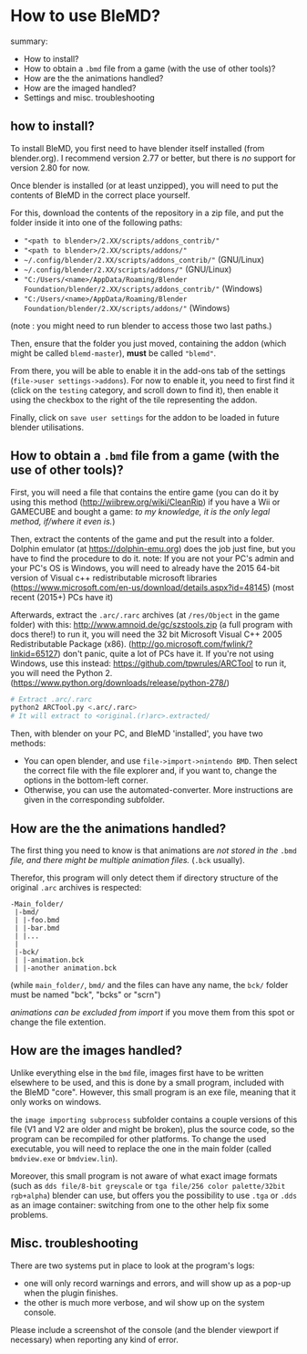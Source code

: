 # How to use BleMD?
summary:
- How to install?
- How to obtain a `.bmd` file from a game (with the use of other tools)?
- How are the the animations handled?
- How are the imaged handled?
- Settings and misc. troubleshooting

## how to install?

To install BleMD, you first need to have blender itself installed (from blender.org).
I recommend version 2.77 or better, but there is *no* support for version 2.80 for now.

Once blender is installed (or at least unzipped), you will need to put the contents of BleMD in the correct place yourself.

For this, download the contents of the repository in a zip file, and put the folder inside it into one of the following paths:
- `"<path to blender>/2.XX/scripts/addons_contrib/"`
- `"<path to blender>/2.XX/scripts/addons/"`
- `~/.config/blender/2.XX/scripts/addons_contrib/"` (GNU/Linux)
- `~/.config/blender/2.XX/scripts/addons/"` (GNU/Linux)
- `"C:/Users/<name>/AppData/Roaming/Blender Foundation/blender/2.XX/scripts/addons_contrib/"` (Windows)
- `"C:/Users/<name>/AppData/Roaming/Blender Foundation/blender/2.XX/scripts/addons/"` (Windows)

(note : you might need to run blender to access those two last paths.)

Then, ensure that the folder you just moved, containing the addon (which might be called `blemd-master`),
**must** be called `"blemd"`.

From there, you will be able to enable it in the add-ons tab of the settings (`file->user settings->addons`).
For now to enable it, you need to first find it (click on the `testing` category, and scroll down to find it),
then enable it using the checkbox to the right of the tile representing the addon.

Finally, click on `save user settings` for the addon to be loaded in future blender utilisations.

## How to obtain a `.bmd` file from a game (with the use of other tools)?

First, you will need a file that contains the entire game
(you can do it by using this method (http://wiibrew.org/wiki/CleanRip) if you have a Wii or GAMECUBE and bought a game:
*to my knowledge, it is the only legal method, if/where it even is.*)

Then, extract the contents of the game and put the result into a folder.
Dolphin emulator (at https://dolphin-emu.org) does the job just fine, but you have to find the procedure to do it.
note: If you are not your PC's admin and your PC's OS is Windows, you will need to already have the 2015 64-bit version of
Visual c++ redistributable microsoft libraries (https://www.microsoft.com/en-us/download/details.aspx?id=48145)
(most recent (2015+) PCs have it)

Afterwards, extract the `.arc/.rarc` archives (at `/res/Object` in the game folder) with this: http://www.amnoid.de/gc/szstools.zip (a full program with docs there!)
to run it, you will need the 32 bit Microsoft Visual C++ 2005 Redistributable Package (x86).  (http://go.microsoft.com/fwlink/?linkid=65127)
don't panic, quite a lot of PCs have it.
If you're not using Windows, use this instead: https://github.com/tpwrules/ARCTool
to run it, you will need the Python 2.  (https://www.python.org/downloads/release/python-278/)
```bash
# Extract .arc/.rarc
python2 ARCTool.py <.arc/.rarc>
# It will extract to <original.(r)arc>.extracted/
```

Then, with blender on your PC, and BleMD 'installed', you have two methods:
- You can open blender, and use `file->import->nintendo BMD`. Then select the correct file with the file explorer
and, if you want to, change the options in the bottom-left corner.
- Otherwise, you can use the automated-converter. More instructions are given in the corresponding subfolder.

## How are the the animations handled?

The first thing you need to know is that animations are *not stored in the* `.bmd` *file,
and there might be multiple animation files.* (`.bck` usually).

Therefor, this program will only detect them if directory structure of the original `.arc` archives is respected:

```
-Main_folder/
 |-bmd/
 | |-foo.bmd
 | |-bar.bmd
 | |...
 |
 |-bck/
 | |-animation.bck
 | |-another animation.bck
```
(while `main_folder/`, `bmd/` and the files can have any name, the `bck/` folder must be named "bck", "bcks" or "scrn")

*animations can be excluded from import* if you move them from this spot or change the file extention.

## How are the images handled?
Unlike everything else in the `bmd` file, images first have to be written elsewhere to be used, and this is done by
a small program, included with the BleMD "core". However, this small program is an exe file, meaning that it only works on windows.

the `image importing subprocess` subfolder contains a couple versions of this file (V1 and V2 are older and might be broken),
plus the source code, so the program can be recompiled for other platforms.
To change the used executable, you will need to replace the one in the main folder (called `bmdview.exe` or `bmdview.lin`).

Moreover, this small program is not aware of what exact image formats (such as `dds file/8-bit greyscale` or `tga file/256 color palette/32bit rgb+alpha`) blender can use,
but offers you the possibility to use `.tga` or `.dds` as an image container:
switching from one to the other help fix some problems.



## Misc. troubleshooting

There are two systems put in place to look at the program's logs:
- one will only record warnings and errors, and will show up as a pop-up when the plugin finishes.
- the other is much more verbose, and wil show up on the system console.

Please include a screenshot of the console (and the blender viewport if necessary) when reporting any kind of error.
